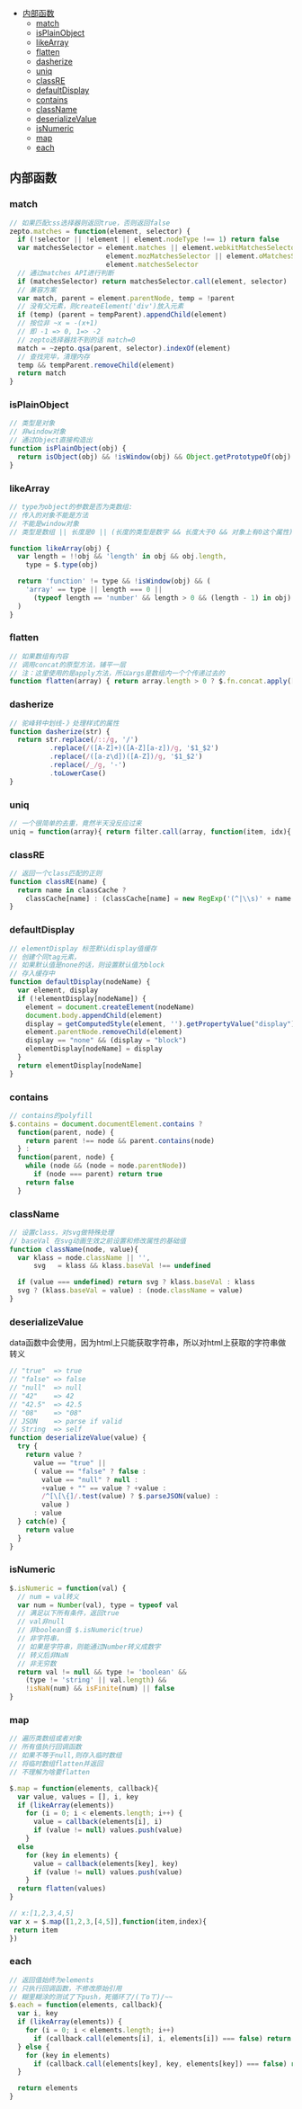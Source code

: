 <!-- TOC -->

- [内部函数](#内部函数)
  - [match](#match)
  - [isPlainObject](#isplainobject)
  - [likeArray](#likearray)
  - [flatten](#flatten)
  - [dasherize](#dasherize)
  - [uniq](#uniq)
  - [classRE](#classre)
  - [defaultDisplay](#defaultdisplay)
  - [contains](#contains)
  - [className](#classname)
  - [deserializeValue](#deserializevalue)
  - [isNumeric](#isnumeric)
  - [map](#map)
  - [each](#each)

<!-- /TOC -->

## 内部函数

### match
```javascript
// 如果匹配css选择器则返回true，否则返回false
zepto.matches = function(element, selector) {
  if (!selector || !element || element.nodeType !== 1) return false
  var matchesSelector = element.matches || element.webkitMatchesSelector ||
                        element.mozMatchesSelector || element.oMatchesSelector ||
                        element.matchesSelector
  // 通过matches API进行判断
  if (matchesSelector) return matchesSelector.call(element, selector)
  // 兼容方案
  var match, parent = element.parentNode, temp = !parent
  // 没有父元素，则createElement('div')放入元素
  if (temp) (parent = tempParent).appendChild(element)
  // 按位非 ~x = -(x+1)
  // 即 -1 => 0, 1=> -2
  // zepto选择器找不到的话 match=0
  match = ~zepto.qsa(parent, selector).indexOf(element)
  // 查找完毕，清理内存
  temp && tempParent.removeChild(element)
  return match
}
```

### isPlainObject
```javascript
// 类型是对象
// 非window对象
// 通过Object直接构造出
function isPlainObject(obj) {
  return isObject(obj) && !isWindow(obj) && Object.getPrototypeOf(obj) == Object.prototype
}
```

### likeArray
```javascript
// type为object的参数是否为类数组:
// 传入的对象不能是方法
// 不能是window对象
// 类型是数组 || 长度是0 || (长度的类型是数字 && 长度大于0 && 对象上有0这个属性)

function likeArray(obj) {
  var length = !!obj && 'length' in obj && obj.length,
    type = $.type(obj)

  return 'function' != type && !isWindow(obj) && (
    'array' == type || length === 0 ||
      (typeof length == 'number' && length > 0 && (length - 1) in obj)
  )
}
```

### flatten
```javascript
// 如果数组有内容
// 调用concat的原型方法，铺平一层
// 注：这里使用的是apply方法，所以args是数组内一个个传递过去的
function flatten(array) { return array.length > 0 ? $.fn.concat.apply([], array) : array }
```

### dasherize
```javascript
// 驼峰转中划线-》处理样式的属性
function dasherize(str) {
  return str.replace(/::/g, '/')
          .replace(/([A-Z]+)([A-Z][a-z])/g, '$1_$2')
          .replace(/([a-z\d])([A-Z])/g, '$1_$2')
          .replace(/_/g, '-')
          .toLowerCase()
}
```

### uniq
```javascript
// 一个很简单的去重，竟然半天没反应过来
uniq = function(array){ return filter.call(array, function(item, idx){ return array.indexOf(item) == idx }) }
```

### classRE
```javascript
// 返回一个class匹配的正则
function classRE(name) {
  return name in classCache ?
    classCache[name] : (classCache[name] = new RegExp('(^|\\s)' + name + '(\\s|$)'))
}
```

### defaultDisplay
```javascript
// elementDisplay 标签默认display值缓存
// 创建个同tag元素，
// 如果默认值是none的话，则设置默认值为block
// 存入缓存中
function defaultDisplay(nodeName) {
  var element, display
  if (!elementDisplay[nodeName]) {
    element = document.createElement(nodeName)
    document.body.appendChild(element)
    display = getComputedStyle(element, '').getPropertyValue("display")
    element.parentNode.removeChild(element)
    display == "none" && (display = "block")
    elementDisplay[nodeName] = display
  }
  return elementDisplay[nodeName]
}
```

### contains
```javascript
// contains的polyfill
$.contains = document.documentElement.contains ?
  function(parent, node) {
    return parent !== node && parent.contains(node)
  } :
  function(parent, node) {
    while (node && (node = node.parentNode))
      if (node === parent) return true
    return false
  }
```

### className
```javascript
// 设置class，对svg做特殊处理
// baseVal 在svg动画生效之前设置和修改属性的基础值
function className(node, value){
  var klass = node.className || '',
      svg   = klass && klass.baseVal !== undefined

  if (value === undefined) return svg ? klass.baseVal : klass
  svg ? (klass.baseVal = value) : (node.className = value)
}
```

### deserializeValue
data函数中会使用，因为html上只能获取字符串，所以对html上获取的字符串做转义
```javascript
// "true"  => true
// "false" => false
// "null"  => null
// "42"    => 42
// "42.5"  => 42.5
// "08"    => "08"
// JSON    => parse if valid
// String  => self
function deserializeValue(value) {
  try {
    return value ?
      value == "true" ||
      ( value == "false" ? false :
        value == "null" ? null :
        +value + "" == value ? +value :
        /^[\[\{]/.test(value) ? $.parseJSON(value) :
        value )
      : value
  } catch(e) {
    return value
  }
}
```

### isNumeric
```javascript
$.isNumeric = function(val) {
  // num = val转义
  var num = Number(val), type = typeof val
  // 满足以下所有条件，返回true
  // val非null
  // 非boolean值 $.isNumeric(true)
  // 非字符串，
  // 如果是字符串，则能通过Number转义成数字
  // 转义后非NaN
  // 非无穷数
  return val != null && type != 'boolean' &&
    (type != 'string' || val.length) &&
    !isNaN(num) && isFinite(num) || false
}
```

### map
```javascript
// 遍历类数组或者对象
// 所有值执行回调函数
// 如果不等于null,则存入临时数组
// 将临时数组flatten并返回
// 不理解为啥要flatten

$.map = function(elements, callback){
  var value, values = [], i, key
  if (likeArray(elements))
    for (i = 0; i < elements.length; i++) {
      value = callback(elements[i], i)
      if (value != null) values.push(value)
    }
  else
    for (key in elements) {
      value = callback(elements[key], key)
      if (value != null) values.push(value)
    }
  return flatten(values)
}

// x:[1,2,3,4,5]
var x = $.map([1,2,3,[4,5]],function(item,index){
 return item
})
```

### each
```javascript
// 返回值始终为elements
// 只执行回调函数，不修改原始引用
// 糊里糊涂的测试了下push，死循环了/(ㄒoㄒ)/~~
$.each = function(elements, callback){
  var i, key
  if (likeArray(elements)) {
    for (i = 0; i < elements.length; i++)
      if (callback.call(elements[i], i, elements[i]) === false) return elements
  } else {
    for (key in elements)
      if (callback.call(elements[key], key, elements[key]) === false) return elements
  }

  return elements
}
```